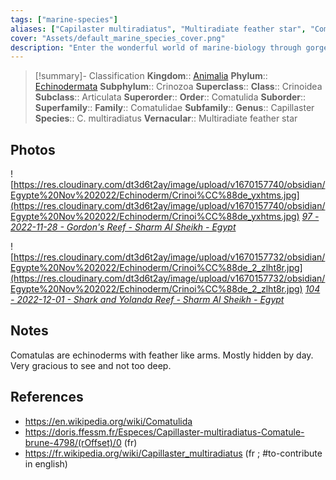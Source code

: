 ```yaml
---
tags: ["marine-species"]
aliases: ["Capilaster multiradiatus", "Multiradiate feather star", "Comatule brune"]
cover: "Assets/default_marine_species_cover.png"
description: "Enter the wonderful world of marine-biology through gorgeous underwater pictures of marine animals."
---
```

> [!summary]- Classification
**Kingdom**:: [Animalia](Animalia.md)
**Phylum**:: [Echinodermata](Echinodermata.md)
**Subphylum**:: Crinozoa
**Superclass**::
**Class**:: Crinoidea
**Subclass**:: Articulata
**Superorder**::
**Order**:: Comatulida
**Suborder**::
**Superfamily**::
**Family**:: Comatulidae
**Subfamily**::
**Genus**:: Capillaster
**Species**:: C. multiradiatus
**Vernacular**:: Multiradiate feather star

## Photos
![https://res.cloudinary.com/dt3d6t2ay/image/upload/v1670157740/obsidian/Egypte%20Nov%202022/Echinoderm/Crinoi%CC%88de_yxhtms.jpg](https://res.cloudinary.com/dt3d6t2ay/image/upload/v1670157740/obsidian/Egypte%20Nov%202022/Echinoderm/Crinoi%CC%88de_yxhtms.jpg)
*[97 - 2022-11-28 - Gordon's Reef - Sharm Al Sheikh - Egypt](97%20-%202022-11-28%20-%20Gordon's%20Reef%20-%20Sharm%20Al%20Sheikh%20-%20Egypt.md)*

![https://res.cloudinary.com/dt3d6t2ay/image/upload/v1670157732/obsidian/Egypte%20Nov%202022/Echinoderm/Crinoi%CC%88de_2_zlht8r.jpg](https://res.cloudinary.com/dt3d6t2ay/image/upload/v1670157732/obsidian/Egypte%20Nov%202022/Echinoderm/Crinoi%CC%88de_2_zlht8r.jpg)
*[104 - 2022-12-01 - Shark and Yolanda Reef - Sharm Al Sheikh - Egypt](104%20-%202022-12-01%20-%20Shark%20and%20Yolanda%20Reef%20-%20Sharm%20Al%20Sheikh%20-%20Egypt.md)*

## Notes
Comatulas are echinoderms with feather like arms. Mostly hidden by day. Very gracious to see and not too deep.

## References
- https://en.wikipedia.org/wiki/Comatulida
- https://doris.ffessm.fr/Especes/Capillaster-multiradiatus-Comatule-brune-4798/(rOffset)/0 (fr)
- https://fr.wikipedia.org/wiki/Capillaster_multiradiatus (fr ; #to-contribute in english)